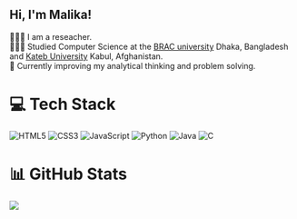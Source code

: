 ## Hi, I'm Malika!

👩🏻‍💻 I am a reseacher.<br/>
👩🏻‍🎓 Studied Computer Science at the [BRAC university](https://www.bracu.ac.bd/) Dhaka, Bangladesh and [Kateb University](https://kateb.edu.af) Kabul, Afghanistan.<br/>
💭 Currently improving my analytical thinking and problem solving. <br/>

# 💻 Tech Stack
![HTML5](https://img.shields.io/badge/html5-%23E34F26.svg?style=for-the-badge&logo=html5&logoColor=white)
![CSS3](https://img.shields.io/badge/css3-%231572B6.svg?style=for-the-badge&logo=css3&logoColor=white)
![JavaScript](https://img.shields.io/badge/javascript-%23323330.svg?style=for-the-badge&logo=javascript&logoColor=%23F7DF1E)
![Python](https://img.shields.io/badge/python-3670A0?style=for-the-badge&logo=python&logoColor=ffdd54)
![Java](https://img.shields.io/badge/java-%23ED8B00.svg?style=for-the-badge&logo=openjdk&logoColor=white)
![C](https://img.shields.io/badge/c-%2300599C.svg?style=for-the-badge&logo=c&logoColor=white)<br/>

# 📊 GitHub Stats
![](https://github-readme-stats.vercel.app/api?username=malikamuradi&theme=radical&hide_border=false&include_all_commits=true&count_private=true_&bacj=kgroundcolor=white)<br/>

